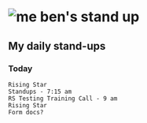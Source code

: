 # ![me](https://avatars2.githubusercontent.com/u/5232044?s=50&v=4) ben's stand up

## My daily stand-ups
 
### Today
  
    Rising Star
    Standups - 7:15 am
    RS Testing Training Call - 9 am
    Rising Star
    Form docs?
